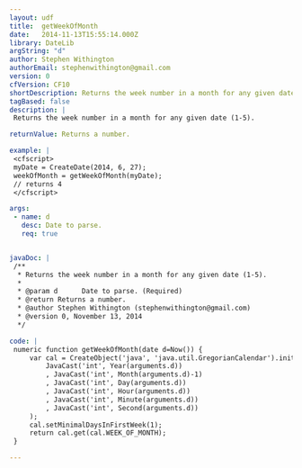 ```yaml
---
layout: udf
title:  getWeekOfMonth
date:   2014-11-13T15:55:14.000Z
library: DateLib
argString: "d"
author: Stephen Withington
authorEmail: stephenwithington@gmail.com
version: 0
cfVersion: CF10
shortDescription: Returns the week number in a month for any given date (1-5).
tagBased: false
description: |
 Returns the week number in a month for any given date (1-5).

returnValue: Returns a number.

example: |
 <cfscript>
 myDate = CreateDate(2014, 6, 27);
 weekOfMonth = getWeekOfMonth(myDate);
 // returns 4
 </cfscript>

args:
 - name: d
   desc: Date to parse.
   req: true


javaDoc: |
 /**
  * Returns the week number in a month for any given date (1-5).
  * 
  * @param d      Date to parse. (Required)
  * @return Returns a number. 
  * @author Stephen Withington (stephenwithington@gmail.com) 
  * @version 0, November 13, 2014 
  */

code: |
 numeric function getWeekOfMonth(date d=Now()) {
     var cal = CreateObject('java', 'java.util.GregorianCalendar').init(
         JavaCast('int', Year(arguments.d))
         , JavaCast('int', Month(arguments.d)-1)
         , JavaCast('int', Day(arguments.d))
         , JavaCast('int', Hour(arguments.d))
         , JavaCast('int', Minute(arguments.d))
         , JavaCast('int', Second(arguments.d))
     );
     cal.setMinimalDaysInFirstWeek(1);
     return cal.get(cal.WEEK_OF_MONTH);
 }

---
```


